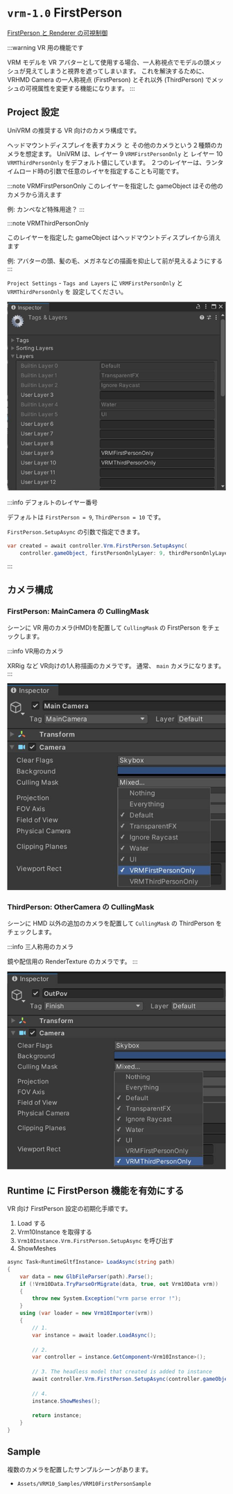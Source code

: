 # `vrm-1.0` FirstPerson

[FirstPerson と Renderer の可視制御 ](/api/firstperson/first_person)

:::warning VR 用の機能です

VRM モデルを VR アバターとして使用する場合、一人称視点でモデルの頭メッシュが見えてしまうと視界を遮ってしまいます。
これを解決するために、 VRHMD Camera の一人称視点 (FirstPerson) とそれ以外 (ThirdPerson) でメッシュの可視属性を変更する機能になります。
:::

## Project 設定

UniVRM の推奨する VR 向けのカメラ構成です。

ヘッドマウントディスプレイを表すカメラ と その他のカメラという２種類のカメラを想定ます。
UniVRM は、レイヤー 9 `VRMFirstPersonOnly` と レイヤー 10 `VRMThirdPersonOnly` をデフォルト値にしています。
２つのレイヤーは、ランタイムロード時の引数で任意のレイヤを指定することも可能です。

:::note VRMFirstPersonOnly
このレイヤーを指定した gameObject はその他のカメラから消えます

例: カンペなど特殊用途？
:::

:::note VRMThirdPersonOnly

このレイヤーを指定した gameObject はヘッドマウントディスプレイから消えます

例: アバターの頭、髪の毛、メガネなどの描画を抑止して前が見えるようにする
:::

`Project Settings` - `Tags and Layers` に `VRMFirstPersonOnly` と `VRMThirdPersonOnly` を
設定してください。

![Tags & Layers](./tags_layers.jpg)

:::info デフォルトのレイヤー番号

デフォルトは `FirstPerson = 9`, `ThirdPerson = 10` です。

`FirstPerson.SetupAsync` の引数で指定できます。

```csharp
var created = await controller.Vrm.FirstPerson.SetupAsync(
    controller.gameObject, firstPersonOnlyLayer: 9, thirdPersonOnlyLayer: 10);
```

:::

## カメラ構成

### FirstPerson: MainCamera の CullingMask

シーンに VR 用のカメラ(HMD)を配置して `CullingMask` の FirstPerson をチェックします。

:::info VR用のカメラ

XRRig など VR向けの1人称描画のカメラです。
通常、 `main` カメラになります。
:::

![FirstPerson](./check_firstperson.jpg)

### ThirdPerson: OtherCamera の CullingMask

シーンに HMD 以外の追加のカメラを配置して `CullingMask` の ThirdPerson をチェックします。

:::info 三人称用のカメラ

鏡や配信用の RenderTexture のカメラです。
:::

![FirstPerson](./check_thirdperson.jpg)

## Runtime に FirstPerson 機能を有効にする

VR 向け FirstPerson 設定の初期化手順です。

1. Load する
2. Vrm10Instance を取得する
3. `Vrm10Instance.Vrm.FirstPerson.SetupAsync` を呼び出す
4. ShowMeshes

```csharp
async Task<RuntimeGltfInstance> LoadAsync(string path)
{
    var data = new GlbFileParser(path).Parse();
    if (!Vrm10Data.TryParseOrMigrate(data, true, out Vrm10Data vrm))
    {
        throw new System.Exception("vrm parse error !");
    }
    using (var loader = new Vrm10Importer(vrm))
    {
        // 1.
        var instance = await loader.LoadAsync();

        // 2.
        var controller = instance.GetComponent<Vrm10Instance>();

        // 3. The headless model that created is added to instance
        await controller.Vrm.FirstPerson.SetupAsync(controller.gameObject);

        // 4.
        instance.ShowMeshes();

        return instance;
    }
}
```

## Sample

複数のカメラを配置したサンプルシーンがあります。

- `Assets/VRM10_Samples/VRM10FirstPersonSample`
